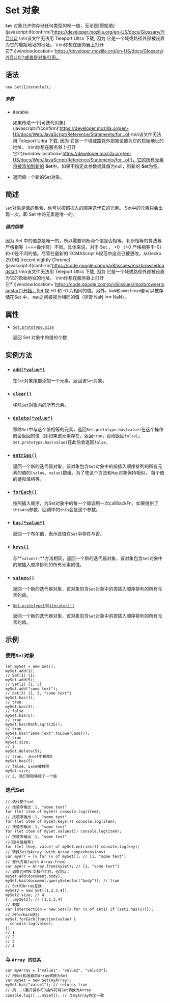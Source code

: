 # Set 对象

**`Set`** 对象允许你存储任何类型的唯一值，无论是[原始值](javascript:if(confirm('https://developer.mozilla.org/en-US/docs/Glossary/커뮤니티  \n\n该文件无法用 Teleport Ultra 下载, 因为 它是一个域或路径外部被设置为它的启始地址的地址。  \n\n你想在服务器上打开它?'))window.location='https://developer.mozilla.org/en-US/docs/Glossary/커뮤니티')或者是对象引用。

## 语法

```
new Set([iterable]);
```

##### 参数

- iterable

  如果传递一个[可迭代对象](javascript:if(confirm('https://developer.mozilla.org/en-US/docs/Web/JavaScript/Reference/Statements/for...of  \n\n该文件无法用 Teleport Ultra 下载, 因为 它是一个域或路径外部被设置为它的启始地址的地址。  \n\n你想在服务器上打开它?'))window.location='https://developer.mozilla.org/en-US/docs/Web/JavaScript/Reference/Statements/for...of')，它的所有元素将被添加到新的 **Set**中。如果不指定此参数或其值为null，则新的 **Set**为空。

- 返回值一个新的Set对象。

## 简述

`Set`对象是值的集合，你可以按照插入的顺序迭代它的元素。 Set中的元素只会出现一次，即 Set 中的元素是唯一的。

##### 值的相等

因为 Set 中的值总是唯一的，所以需要判断两个值是否相等。判断相等的算法与严格相等（===操作符）不同。具体来说，对于 Set ， +0 （+0 严格相等于-0）和-0是不同的值。尽管在最新的 ECMAScript 6规范中这点已被更改。从Gecko 29.0和 [recent nightly Chrome](javascript:if(confirm('https://code.google.com/p/v8/issues/mozbrowserloadstart  \n\n该文件无法用 Teleport Ultra 下载, 因为 它是一个域或路径外部被设置为它的启始地址的地址。  \n\n你想在服务器上打开它?'))window.location='https://code.google.com/p/v8/issues/mozbrowserloadstart')开始，Set 视 +0 和 -0 为相同的值。另外，`NaN`和`undefined`都可以被存储在Set 中， `NaN`之间被视为相同的值（尽管 NaN !== NaN）。

## 属性

- [`Set.prototype.size`](https://developer.mozilla.org/zh-CN/docs/Web/JavaScript/Reference/Global_Objects/Set/size)

  返回 Set 对象中的值的个数

## 实例方法

- ### [`add(*value*)`](https://developer.mozilla.org/zh-CN/docs/Web/JavaScript/Reference/Global_Objects/Set/add)

  在`Set`对象尾部添加一个元素。返回该`Set`对象。

- ### [`clear()`](https://developer.mozilla.org/zh-CN/docs/Web/JavaScript/Reference/Global_Objects/Set/clear)

  移除`Set`对象内的所有元素。

- ### [`delete(*value*)`](https://developer.mozilla.org/zh-CN/docs/Web/JavaScript/Reference/Global_Objects/Set/delete)

  移除`Set`中与这个值相等的元素，返回`Set.prototype.has(value)`在这个操作前会返回的值（即如果该元素存在，返回`true`，否则返回`false`）。`Set.prototype.has(value)`在此后会返回`false`。

- ### [`entries()`](https://developer.mozilla.org/zh-CN/docs/Web/JavaScript/Reference/Global_Objects/Set/entries)

  返回一个新的迭代器对象，该对象包含`Set`对象中的按插入顺序排列的所有元素的值的`[value, value]`数组。为了使这个方法和`Map`对象保持相似， 每个值的键和值相等。

- ### [`forEach()`](https://developer.mozilla.org/zh-CN/docs/Web/JavaScript/Reference/Global_Objects/Set/forEach)

  按照插入顺序，为Set对象中的每一个值调用一次callBackFn。如果提供了`thisArg`参数，回调中的`this`会是这个参数。

- ### [`has(*value*)`](https://developer.mozilla.org/zh-CN/docs/Web/JavaScript/Reference/Global_Objects/Set/has)

  返回一个布尔值，表示该值在`Set`中存在与否。

- ### [`keys()` ](https://developer.mozilla.org/en-US/docs/Web/JavaScript/Reference/Global_Objects/Set/values)

  与**`values()`**方法相同，返回一个新的迭代器对象，该对象包含`Set`对象中的按插入顺序排列的所有元素的值。

- ### [`values()`](https://developer.mozilla.org/zh-CN/docs/Web/JavaScript/Reference/Global_Objects/Set/values)

  返回一个新的迭代器对象，该对象包含`Set`对象中的按插入顺序排列的所有元素的值。

- [`Set.prototype[@@iterator]()`](https://developer.mozilla.org/zh-CN/docs/Web/JavaScript/Reference/Global_Objects/Set/@@iterator)

  返回一个新的迭代器对象，该对象包含`Set`对象中的按插入顺序排列的所有元素的值。

## 示例

### 使用`Set`对象

```
let mySet = new Set();
mySet.add(1);
// Set(1) {1}
mySet.add(5);
// Set(2) {1, 5}
mySet.add("some text");
// Set(3) {1, 5, "some text"}
mySet.has(1);
// true
mySet.has(3);
// false
mySet.has(5);
// true
mySet.has(Math.sqrt(25));
// true
mySet.has("Some Text".toLowerCase());
// true
mySet.size;
// 3
mySet.delete(5);
// true,  从set中移除5
mySet.has(5);
// false, 5已经被移除
mySet.size;
// 2, 我们刚刚移除了一个值
```

### 迭代Set

```
// 迭代整个set
// 按顺序输出：1, "some text"
for (let item of mySet) console.log(item);
// 按顺序输出：1, "some text"
for (let item of mySet.keys()) console.log(item);
// 按顺序输出：1, "some text"
for (let item of mySet.values()) console.log(item);
// 按顺序输出：1, "some text"
//(键与值相等)
for (let [key, value] of mySet.entries()) console.log(key);
// 转换Set为Array (with Array comprehensions)
var myArr = [v for (v of mySet)]; // [1, "some text"]
// 替代方案(with Array.from)
var myArr = Array.from(mySet); // [1, "some text"]
// 如果在HTML文档中工作，也可以：
mySet.add(document.body);
mySet.has(document.querySelector("body")); // true
// Set和Array互换
mySet2 = new Set([1,2,3,4]);
mySet2.size; // 4
[...mySet2]; // [1,2,3,4]
// 截取  
var intersection = new Set([x for (x of set1) if (set2.has(x))]);
// 用forEach迭代
mySet.forEach(function(value) {
  console.log(value);
});
// 1
// 2
// 3
// 4
```

### 与 `Array 的联系`

```
var myArray = ["value1", "value2", "value3"];
// 用Set构造器将Array转换为Set
var mySet = new Set(myArray);
mySet.has("value1"); // returns true
// 用...(展开操作符)操作符将Set转换为Array
console.log([...mySet]); // 与myArray完全一致
```